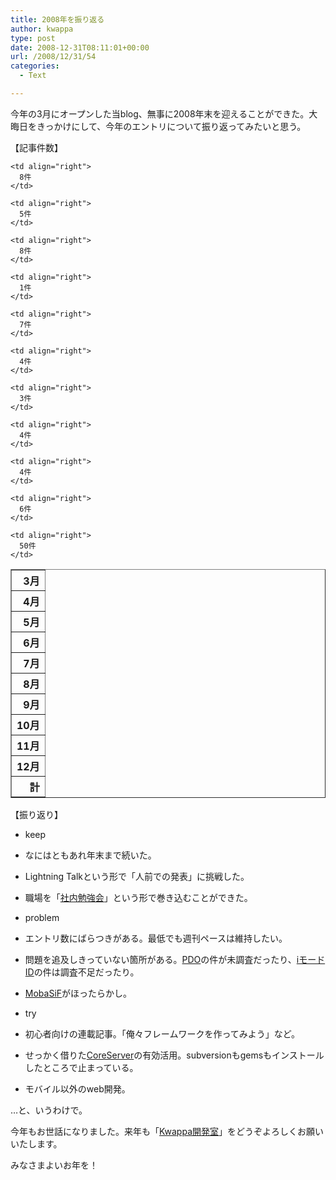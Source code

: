 ```yaml
---
title: 2008年を振り返る
author: kwappa
type: post
date: 2008-12-31T08:11:01+00:00
url: /2008/12/31/54
categories:
  - Text

---
```

今年の3月にオープンした当blog、無事に2008年末を迎えることができた。大晦日をきっかけにして、今年のエントリについて振り返ってみたいと思う。

<!--more-->

【記事件数】

<table cellspacing="0" border="1">
  <tr>
    <th align="right">
      3月
    </th>
    
    <td align="right">
      8件
    </td>
  </tr>
  
  <tr>
    <th align="right">
      4月
    </th>
    
    <td align="right">
      5件
    </td>
  </tr>
  
  <tr>
    <th align="right">
      5月
    </th>
    
    <td align="right">
      8件
    </td>
  </tr>
  
  <tr>
    <th align="right">
      6月
    </th>
    
    <td align="right">
      1件
    </td>
  </tr>
  
  <tr>
    <th align="right">
      7月
    </th>
    
    <td align="right">
      7件
    </td>
  </tr>
  
  <tr>
    <th align="right">
      8月
    </th>
    
    <td align="right">
      4件
    </td>
  </tr>
  
  <tr>
    <th align="right">
      9月
    </th>
    
    <td align="right">
      3件
    </td>
  </tr>
  
  <tr>
    <th align="right">
      10月
    </th>
    
    <td align="right">
      4件
    </td>
  </tr>
  
  <tr>
    <th align="right">
      11月
    </th>
    
    <td align="right">
      4件
    </td>
  </tr>
  
  <tr>
    <th align="right">
      12月
    </th>
    
    <td align="right">
      6件
    </td>
  </tr>
  
  <tr>
    <th align="right">
      計
    </th>
    
    <td align="right">
      50件
    </td>
  </tr>
</table>

【振り返り】

  * keep
  * なにはともあれ年末まで続いた。
  * Lightning Talkという形で「人前での発表」に挑戦した。
  * 職場を「<a target="_blank" href="http://kwappa.txt-nifty.com/blog/studygroup/index.html">社内勉強会</a>」という形で巻き込むことができた。

  * problem
  * エントリ数にばらつきがある。最低でも週刊ペースは維持したい。
  * 問題を追及しきっていない箇所がある。<a target="_blank" href="http://kwappa.txt-nifty.com/blog/2008/05/pdo_f782.html">PDO</a>の件が未調査だったり、<a target="_blank" href="http://kwappa.txt-nifty.com/blog/2008/04/iid_eac2.html">iモードID</a>の件は調査不足だったり。
  * <a target="_blank" href="http://kwappa.txt-nifty.com/blog/mobasif/index.html">MobaSiF</a>がほったらかし。

  * try
  * 初心者向けの連載記事。「俺々フレームワークを作ってみよう」など。
  * せっかく借りた<a target="_blank" href="http://kwappa.txt-nifty.com/blog/coreserver/index.html">CoreServer</a>の有効活用。subversionもgemsもインストールしたところで止まっている。
  * モバイル以外のweb開発。

…と、いうわけで。

今年もお世話になりました。来年も「[Kwappa開発室][1]」をどうぞよろしくお願いいたします。

みなさまよいお年を！

 [1]: http://kwappa.txt-nifty.com/
